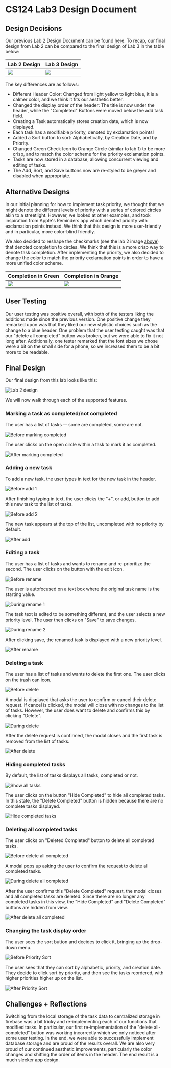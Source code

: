 # CS124 Lab3 Design Document

## Design Decisions
Our previous Lab 2 Design Document can be found [here](https://github.com/McGarvs/cs124/blob/lab2/docs/design.md).
To recap, our final design from Lab 2 can be compared to the final design of Lab 3 in the table below:

Lab 2 Design                   | Lab 3 Design
------------------------------ | ---------------------------- 
![](./screenshots/lab2-finaldesign.png) | ![](./screenshots/lab3-finaldesign.png)

The key differences are as follows:
* Different Header Color: Changed from light yellow to light blue, it is a calmer color, 
and we think it fits our aesthetic better.
* Changed the display order of the header: The title is now under the header, 
while the "Completed" Buttons were moved below the add task field.
* Creating a Task automatically stores creation date, which is now displayed.
* Each task has a modifiable priority, denoted by exclamation points!
* Added a Sort button to sort: Alphabetically, by Creation Date, and by Priority.
* Changed Green Check Icon to Orange Circle (similar to lab 1) to be more crisp, and to match the
  color scheme for the priority exclamation points.
* Tasks are now stored in a database, allowing concurrent viewing and editing of tasks.
* The Add, Sort, and Save buttons now are re-styled to be greyer and disabled when appropriate.

## Alternative Designs
In our initial planning for how to implement task priority, we thought that we might denote the
different levels of priority with a series of colored circles akin to a streetlight. However, we
looked at other examples, and took inspiration from Apple's Reminders app which denoted priority 
with exclamation points instead. We think that this design is more user-friendly and in particular, 
more color-blind friendly.

We also decided to reshape the checkmarks (see the lab 2 image 
[above](https://github.com/McGarvs/cs124/blob/lab3/docs/design.md#design-decisions)) 
that denoted completion to circles. We think that this is a more crisp way to 
denote task completion. After implementing the priority, we also decided to change 
the color to match the priority exclamation points in order to have a more unified color scheme.

Completion in Green                     | Completion in Orange
--------------------------------------- | ---------------------------------------
![](./screenshots/lab3-green-buttons.png) | ![](./screenshots/lab3-finaldesign.png)

## User Testing
Our user testing was positive overall, with both of the testers liking the additions made since the previous
version. One positive change they remarked upon was that they liked our new stylistic choices such as the
change to a blue header. One problem that the user testing caught was that our "delete all completed" button was
broken, but we were able to fix it not long after. Additionally, one tester remarked that the font sizes 
we chose were a bit on the small side for a phone, so we increased them to be a bit more to be readable.

## Final Design
Our final design from this lab looks like this:

![Lab 2 design](./screenshots/lab3-finaldesign.png)

We will now walk through each of the supported features.

### Marking a task as completed/not completed
The user has a list of tasks -- some are completed, some are not.

![Before marking completed](./screenshots/before-complete.png)

The user clicks on the open circle within a task to mark it as completed.

![After marking completed](./screenshots/after-complete.png)

### Adding a new task
To add a new task, the user types in text for the new task in the header.

![Before add 1](./screenshots/before-add-task-1.png)

After finishing typing in text, the user clicks the "+", or add, button to add
this new task to the list of tasks.

![Before add 2](./screenshots/before-add-task-2.png)

The new task appears at the top of the list, uncompleted with no priority by default.

![After add](./screenshots/after-add-task.png)

### Editing a task
The user has a list of tasks and wants to rename and re-prioritize the second. 
The user clicks on the button with the edit icon.

![Before rename](./screenshots/before-rename.png)

The user is autofocused on a text box where the original task name is the starting value.

![During rename 1](./screenshots/during-rename-1.png)

The task text is edited to be something different, and the user selects a new priority level.
The user then clicks on "Save" to save changes.

![During rename 2](./screenshots/during-rename-2.png)

After clicking save, the renamed task is displayed with a new priority level.

![After rename](./screenshots/after-rename.png)

### Deleting a task
The user has a list of tasks and wants to delete the first one. The user clicks on the trash
can icon.

![Before delete](./screenshots/before-delete.png)

A modal is displayed that asks the user to confirm or cancel their delete request. If cancel
is clicked, the modal will close with no changes to the list of tasks. However, the user does
want to delete and confirms this by clicking "Delete".

![During delete](./screenshots/during-delete.png)

After the delete request is confirmed, the modal closes and the first task is removed from the
list of tasks.

![After delete](./screenshots/after-delete.png)

### Hiding completed tasks
By default, the list of tasks displays all tasks, completed or not.

![Show all tasks](./screenshots/show-all-tasks.png)

The user clicks on the button "Hide Completed" to hide all completed tasks. In this state, the
"Delete Completed" button is hidden because there are no complete tasks displayed.

![Hide completed tasks](./screenshots/hide-comp-tasks.png)

### Deleting all completed tasks
The user clicks on "Deleted Completed" button to delete all completed tasks.

![Before delete all completed](./screenshots/before-delete-all-comp.png)

A modal pops up asking the user to confirm the request to delete all completed tasks.

![During delete all completed](./screenshots/during-delete-all-comp.png)

After the user confirms this "Delete Completed" request, the modal closes and all completed
tasks are deleted. Since there are no longer any completed tasks in this view, the "Hide Completed"
and "Delete Completed" buttons are hidden from view.

![After delete all completed](./screenshots/after-delete-all-comp.png)

### Changing the task display order
The user sees the sort button and decides to click it, bringing up the drop-down menu.

![Before Priority Sort](./screenshots/before-sort.png)

The user sees that they can sort by alphabetic, priority, and creation date.
They decide to click sort by priority, and then see the tasks reordered, with higher priorities
higher up on the list.

![After Priority Sort](./screenshots/after-sort.png)

## Challenges + Reflections
Switching from the local storage of the task data to centralized storage in firebase was a bit tricky
and re-implementing each of our functions that modified tasks. In particular, our first re-implementation
of the "delete all-completed" button was working incorrectly which we only noticed after some user testing.
In the end, we were able to successfully implement database storage and are proud of the results overall.
We are also very proud of our continued aesthetic improvements, particularly the color changes and
shifting the order of items in the header. The end result is a much sleeker app design. 